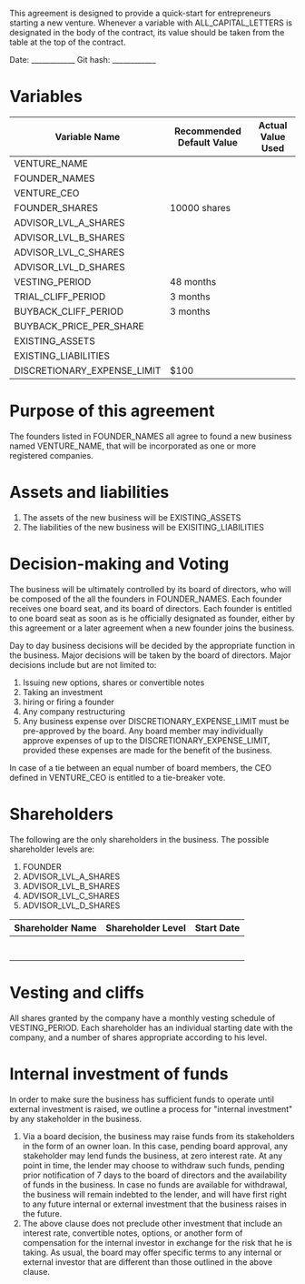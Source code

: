 This agreement is designed to provide a quick-start for entrepreneurs starting a new venture.
Whenever a variable with ALL_CAPITAL_LETTERS is designated in the body of the contract, its value should be taken from the table at the top of the contract.



Date: 		____________
Git hash: 	____________


Variables
=========

| Variable Name 				| Recommended Default Value | Actual Value Used |
| ----------------------------- | ------------------------- | ----------------- |
| VENTURE_NAME					|							|					|
| FOUNDER_NAMES 				|      						|					|
| VENTURE_CEO					|							|					|
| FOUNDER_SHARES 				| 10000	shares				|					|
| ADVISOR_LVL_A_SHARES			|							|					|
| ADVISOR_LVL_B_SHARES			|							|					|
| ADVISOR_LVL_C_SHARES			|							|					|
| ADVISOR_LVL_D_SHARES			|							|					|
| VESTING_PERIOD				| 48 months 				|					|
| TRIAL_CLIFF_PERIOD			| 3 months					|					|
| BUYBACK_CLIFF_PERIOD			| 3 months					|					|
| BUYBACK_PRICE_PER_SHARE		| 							|					|
| EXISTING_ASSETS				|							|					|
| EXISTING_LIABILITIES			|							|					|
| DISCRETIONARY_EXPENSE_LIMIT	| $100						|					|


Purpose of this agreement
=========================

The founders listed in FOUNDER_NAMES all agree to found a new business named VENTURE_NAME, that will be incorporated as one or more registered companies.

Assets and liabilities
======================

1. The assets of the new business will be EXISTING_ASSETS
2. The liabilities of the new business will be EXISITING_LIABILITIES

Decision-making and Voting
==========================

The business will be ultimately controlled by its board of directors, who will be composed of the all the founders in FOUNDER_NAMES. Each founder receives one board seat, and  its board of directors. Each founder is entitled to one board seat as soon as is he officially designated as founder, either by this agreement or a later agreement when a new founder joins the business. 

Day to day business decisions will be decided by the appropriate function in the business. Major decisions will be taken by the board of directors. Major decisions include but are not limited to:

1. Issuing new options, shares or convertible notes
2. Taking an investment
3. hiring or firing a founder
4. Any company restructuring
5. Any business expense over DISCRETIONARY_EXPENSE_LIMIT must be pre-approved by the board. Any board member may individually approve expenses of up to the DISCRETIONARY_EXPENSE_LIMIT, provided these expenses are made for the benefit of the business.
 
In case of a tie between an equal number of board members, the CEO defined in VENTURE_CEO is entitled to a tie-breaker vote.

Shareholders
============

The following are the only shareholders in the business. The possible shareholder levels are:

1. FOUNDER
2. ADVISOR_LVL_A_SHARES
3. ADVISOR_LVL_B_SHARES
4. ADVISOR_LVL_C_SHARES
5. ADVISOR_LVL_D_SHARES

| Shareholder Name 				| Shareholder Level | Start Date |
| ----------------------------- | ----------------- | ---------- |
| | | |
| | | |
| | | |
| | | |
| | | |
| | | |
| | | |



Vesting and cliffs
==================

All shares granted by the company have a monthly vesting schedule of VESTING_PERIOD. Each shareholder has an individual starting date with the company, and a number of shares appropriate according to his level.


Internal investment of funds
============================

In order to make sure the business has sufficient funds to operate until external investment is raised, we outline a process for "internal investment" by any stakeholder in the business. 

1. Via a board decision, the business may raise funds from its stakeholders in the form of an owner loan. In this case, pending board approval, any stakeholder may lend funds the business, at zero interest rate. At any point in time, the lender may choose to withdraw such funds, pending prior notification of 7 days to the board of directors and the availability of funds in the business. In case no funds are available for withdrawal, the business will remain indebted to the lender, and will have first right to any future internal or external investment that the business raises in the future.
2. The above clause does not preclude other investment that include an interest rate, convertible notes, options, or another form of compensation for the internal investor in exchange for the risk that he is taking. As usual, the board may offer specific terms to any internal or external investor that are different than those outlined in the above clause.


